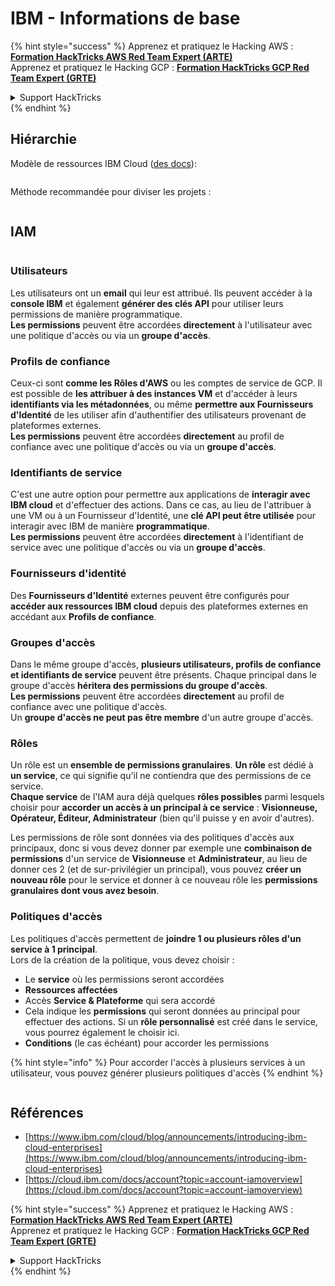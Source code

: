 # IBM - Informations de base

{% hint style="success" %}
Apprenez et pratiquez le Hacking AWS :<img src="../../.gitbook/assets/image (1) (1) (1).png" alt="" data-size="line">[**Formation HackTricks AWS Red Team Expert (ARTE)**](https://training.hacktricks.xyz/courses/arte)<img src="../../.gitbook/assets/image (1) (1) (1).png" alt="" data-size="line">\
Apprenez et pratiquez le Hacking GCP : <img src="../../.gitbook/assets/image (2).png" alt="" data-size="line">[**Formation HackTricks GCP Red Team Expert (GRTE)**<img src="../../.gitbook/assets/image (2).png" alt="" data-size="line">](https://training.hacktricks.xyz/courses/grte)

<details>

<summary>Support HackTricks</summary>

* Consultez les [**plans d'abonnement**](https://github.com/sponsors/carlospolop)!
* **Rejoignez le** 💬 [**groupe Discord**](https://discord.gg/hRep4RUj7f) ou le [**groupe telegram**](https://t.me/peass) ou **suivez** nous sur **Twitter** 🐦 [**@hacktricks\_live**](https://twitter.com/hacktricks_live)**.**
* **Partagez des astuces de hacking en soumettant des PRs aux** [**HackTricks**](https://github.com/carlospolop/hacktricks) et [**HackTricks Cloud**](https://github.com/carlospolop/hacktricks-cloud) dépôts github.

</details>
{% endhint %}

## Hiérarchie

Modèle de ressources IBM Cloud ([des docs](https://www.ibm.com/blog/announcement/introducing-ibm-cloud-enterprises/)):

<figure><img src="../../.gitbook/assets/image (225).png" alt=""><figcaption></figcaption></figure>

Méthode recommandée pour diviser les projets :

<figure><img src="../../.gitbook/assets/image (239).png" alt=""><figcaption></figcaption></figure>

## IAM

<figure><img src="../../.gitbook/assets/image (266).png" alt=""><figcaption></figcaption></figure>

### Utilisateurs

Les utilisateurs ont un **email** qui leur est attribué. Ils peuvent accéder à la **console IBM** et également **générer des clés API** pour utiliser leurs permissions de manière programmatique.\
**Les permissions** peuvent être accordées **directement** à l'utilisateur avec une politique d'accès ou via un **groupe d'accès**.

### Profils de confiance

Ceux-ci sont **comme les Rôles d'AWS** ou les comptes de service de GCP. Il est possible de **les attribuer à des instances VM** et d'accéder à leurs **identifiants via les métadonnées**, ou même **permettre aux Fournisseurs d'Identité** de les utiliser afin d'authentifier des utilisateurs provenant de plateformes externes.\
**Les permissions** peuvent être accordées **directement** au profil de confiance avec une politique d'accès ou via un **groupe d'accès**.

### Identifiants de service

C'est une autre option pour permettre aux applications de **interagir avec IBM cloud** et d'effectuer des actions. Dans ce cas, au lieu de l'attribuer à une VM ou à un Fournisseur d'Identité, une **clé API peut être utilisée** pour interagir avec IBM de manière **programmatique**.\
**Les permissions** peuvent être accordées **directement** à l'identifiant de service avec une politique d'accès ou via un **groupe d'accès**.

### Fournisseurs d'identité

Des **Fournisseurs d'Identité** externes peuvent être configurés pour **accéder aux ressources IBM cloud** depuis des plateformes externes en accédant aux **Profils de confiance**.

### Groupes d'accès

Dans le même groupe d'accès, **plusieurs utilisateurs, profils de confiance et identifiants de service** peuvent être présents. Chaque principal dans le groupe d'accès **héritera des permissions du groupe d'accès**.\
**Les permissions** peuvent être accordées **directement** au profil de confiance avec une politique d'accès.\
Un **groupe d'accès ne peut pas être membre** d'un autre groupe d'accès.

### Rôles

Un rôle est un **ensemble de permissions granulaires**. **Un rôle** est dédié à **un service**, ce qui signifie qu'il ne contiendra que des permissions de ce service.\
**Chaque service** de l'IAM aura déjà quelques **rôles possibles** parmi lesquels choisir pour **accorder un accès à un principal à ce service** : **Visionneuse, Opérateur, Éditeur, Administrateur** (bien qu'il puisse y en avoir d'autres).

Les permissions de rôle sont données via des politiques d'accès aux principaux, donc si vous devez donner par exemple une **combinaison de permissions** d'un service de **Visionneuse** et **Administrateur**, au lieu de donner ces 2 (et de sur-privilégier un principal), vous pouvez **créer un nouveau rôle** pour le service et donner à ce nouveau rôle les **permissions granulaires dont vous avez besoin**.

### Politiques d'accès

Les politiques d'accès permettent de **joindre 1 ou plusieurs rôles d'un service à 1 principal**.\
Lors de la création de la politique, vous devez choisir :

* Le **service** où les permissions seront accordées
* **Ressources affectées**
* Accès **Service & Plateforme** qui sera accordé
* Cela indique les **permissions** qui seront données au principal pour effectuer des actions. Si un **rôle personnalisé** est créé dans le service, vous pourrez également le choisir ici.
* **Conditions** (le cas échéant) pour accorder les permissions

{% hint style="info" %}
Pour accorder l'accès à plusieurs services à un utilisateur, vous pouvez générer plusieurs politiques d'accès
{% endhint %}

<figure><img src="../../.gitbook/assets/image (248).png" alt=""><figcaption></figcaption></figure>

## Références

* [https://www.ibm.com/cloud/blog/announcements/introducing-ibm-cloud-enterprises](https://www.ibm.com/cloud/blog/announcements/introducing-ibm-cloud-enterprises)
* [https://cloud.ibm.com/docs/account?topic=account-iamoverview](https://cloud.ibm.com/docs/account?topic=account-iamoverview)

{% hint style="success" %}
Apprenez et pratiquez le Hacking AWS :<img src="../../.gitbook/assets/image (1) (1) (1).png" alt="" data-size="line">[**Formation HackTricks AWS Red Team Expert (ARTE)**](https://training.hacktricks.xyz/courses/arte)<img src="../../.gitbook/assets/image (1) (1) (1).png" alt="" data-size="line">\
Apprenez et pratiquez le Hacking GCP : <img src="../../.gitbook/assets/image (2).png" alt="" data-size="line">[**Formation HackTricks GCP Red Team Expert (GRTE)**<img src="../../.gitbook/assets/image (2).png" alt="" data-size="line">](https://training.hacktricks.xyz/courses/grte)

<details>

<summary>Support HackTricks</summary>

* Consultez les [**plans d'abonnement**](https://github.com/sponsors/carlospolop)!
* **Rejoignez le** 💬 [**groupe Discord**](https://discord.gg/hRep4RUj7f) ou le [**groupe telegram**](https://t.me/peass) ou **suivez** nous sur **Twitter** 🐦 [**@hacktricks\_live**](https://twitter.com/hacktricks_live)**.**
* **Partagez des astuces de hacking en soumettant des PRs aux** [**HackTricks**](https://github.com/carlospolop/hacktricks) et [**HackTricks Cloud**](https://github.com/carlospolop/hacktricks-cloud) dépôts github.

</details>
{% endhint %}
